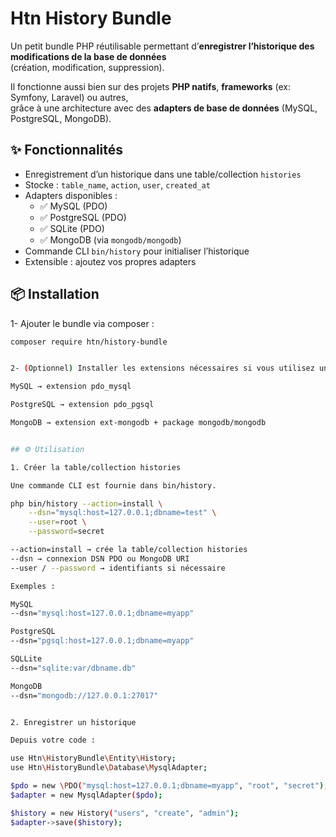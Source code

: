 # Htn History Bundle

Un petit bundle PHP réutilisable permettant d’**enregistrer l’historique des modifications de la base de données**  
(création, modification, suppression).  

Il fonctionne aussi bien sur des projets **PHP natifs**, **frameworks** (ex: Symfony, Laravel) ou autres,  
grâce à une architecture avec des **adapters de base de données** (MySQL, PostgreSQL, MongoDB).


## ✨ Fonctionnalités

- Enregistrement d’un historique dans une table/collection `histories`
- Stocke : `table_name`, `action`, `user`, `created_at`
- Adapters disponibles :
  - ✅ MySQL (PDO)
  - ✅ PostgreSQL (PDO)
  - ✅ SQLite (PDO)
  - ✅ MongoDB (via `mongodb/mongodb`)
- Commande CLI `bin/history` pour initialiser l’historique
- Extensible : ajoutez vos propres adapters

## 📦 Installation

1- Ajouter le bundle via composer :

```bash
composer require htn/history-bundle


2- (Optionnel) Installer les extensions nécessaires si vous utilisez un SGBD particulier :

MySQL → extension pdo_mysql

PostgreSQL → extension pdo_pgsql

MongoDB → extension ext-mongodb + package mongodb/mongodb


## ⚙️ Utilisation

1. Créer la table/collection histories

Une commande CLI est fournie dans bin/history.

php bin/history --action=install \
    --dsn="mysql:host=127.0.0.1;dbname=test" \
    --user=root \
    --password=secret

--action=install → crée la table/collection histories
--dsn → connexion DSN PDO ou MongoDB URI
--user / --password → identifiants si nécessaire

Exemples :

MySQL
--dsn="mysql:host=127.0.0.1;dbname=myapp"

PostgreSQL
--dsn="pgsql:host=127.0.0.1;dbname=myapp"

SQLLite
--dsn="sqlite:var/dbname.db"

MongoDB
--dsn="mongodb://127.0.0.1:27017"


2. Enregistrer un historique

Depuis votre code :

use Htn\HistoryBundle\Entity\History;
use Htn\HistoryBundle\Database\MysqlAdapter;

$pdo = new \PDO("mysql:host=127.0.0.1;dbname=myapp", "root", "secret");
$adapter = new MysqlAdapter($pdo);

$history = new History("users", "create", "admin");
$adapter->save($history);
